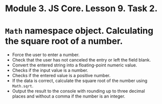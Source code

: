 # Module 3. JS Core. Lesson 9. Task 2.

# `Math` namespace object. Calculating the square root of a number.

- Force the user to enter a number.
- Check that the user has not canceled the entry or left the field blank.
- Convert the entered string into a floating-point numeric value.
- Checks if the input value is a number.
- Checks if the entered value is a positive number.
- If the data is correct, calculate the square root of the number using `Math.sqrt`.
- Output the result to the console with rounding up to three decimal places and without a comma if the number is an integer.
